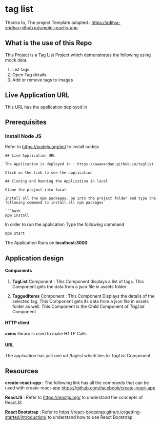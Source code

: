 # tag list

Thanks to, The project Template adapted : https://aditya-sridhar.github.io/simple-reactjs-app

## What is the use of this Repo

This Project is a Tag List Project which demonstrates the following using mock data.
1. List tags
2. Open Tag details
3. Add or remove tags to images

## Live Application URL

This URL has the application deployed in

## Prerequisites

### Install Node JS
Refer to https://nodejs.org/en/ to install nodejs

```
## Live Application URL

The Application is deployed in : https://aaanandan.github.io/taglist

Click on the link to see the application

## Cloning and Running the Application in local

Clone the project into local

Install all the npm packages. Go into the project folder and type the following command to install all npm packages

```bash
npm install
```

In order to run the application Type the following command

```bash
npm start
```

The Application Runs on **localhost:3000**

## Application design

#### Components

1. **TagList** Component : This Component displays a list of tags. This Component gets the data from a json file in assets folder

2. **TaggedItems** Component : This Component Displays the details of the selected tag. This Component gets its data from a json file in assets folder as well. This Component is the Child Component of *TagList* Component

#### HTTP client

**axios** library is used to make HTTP Calls

#### URL

The application has just one url /taglist which ties to *TagList* Component

## Resources

**create-react-app** : The following link has all the commands that can be used with create-react-app
https://github.com/facebook/create-react-app

**ReactJS** : Refer to https://reactjs.org/ to understand the concepts of ReactJS

**React Bootstrap** : Refer to https://react-bootstrap.github.io/getting-started/introduction/ to understand how to use React Bootstrap
